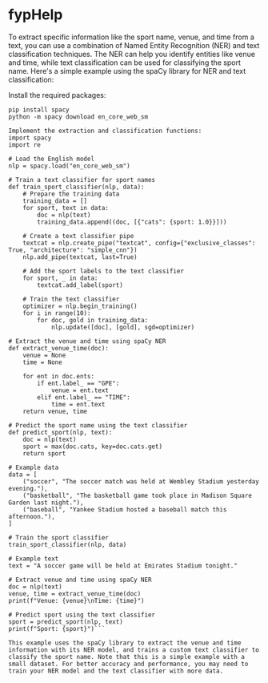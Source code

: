 # fypHelp

To extract specific information like the sport name, venue, and time from a text, you can use a combination of Named Entity Recognition (NER) and text classification techniques. The NER can help you identify entities like venue and time, while text classification can be used for classifying the sport name. Here's a simple example using the spaCy library for NER and text classification:

Install the required packages:
    
```
pip install spacy
python -m spacy download en_core_web_sm

Implement the extraction and classification functions:
import spacy
import re

# Load the English model
nlp = spacy.load("en_core_web_sm")

# Train a text classifier for sport names
def train_sport_classifier(nlp, data):
    # Prepare the training data
    training_data = []
    for sport, text in data:
        doc = nlp(text)
        training_data.append((doc, [{"cats": {sport: 1.0}}]))

    # Create a text classifier pipe
    textcat = nlp.create_pipe("textcat", config={"exclusive_classes": True, "architecture": "simple_cnn"})
    nlp.add_pipe(textcat, last=True)

    # Add the sport labels to the text classifier
    for sport, _ in data:
        textcat.add_label(sport)

    # Train the text classifier
    optimizer = nlp.begin_training()
    for i in range(10):
        for doc, gold in training_data:
            nlp.update([doc], [gold], sgd=optimizer)

# Extract the venue and time using spaCy NER
def extract_venue_time(doc):
    venue = None
    time = None

    for ent in doc.ents:
        if ent.label_ == "GPE":
            venue = ent.text
        elif ent.label_ == "TIME":
            time = ent.text
    return venue, time

# Predict the sport name using the text classifier
def predict_sport(nlp, text):
    doc = nlp(text)
    sport = max(doc.cats, key=doc.cats.get)
    return sport

# Example data
data = [
    ("soccer", "The soccer match was held at Wembley Stadium yesterday evening."),
    ("basketball", "The basketball game took place in Madison Square Garden last night."),
    ("baseball", "Yankee Stadium hosted a baseball match this afternoon."),
]

# Train the sport classifier
train_sport_classifier(nlp, data)

# Example text
text = "A soccer game will be held at Emirates Stadium tonight."

# Extract venue and time using spaCy NER
doc = nlp(text)
venue, time = extract_venue_time(doc)
print(f"Venue: {venue}\nTime: {time}")

# Predict sport using the text classifier
sport = predict_sport(nlp, text)
print(f"Sport: {sport}")```

This example uses the spaCy library to extract the venue and time information with its NER model, and trains a custom text classifier to classify the sport name. Note that this is a simple example with a small dataset. For better accuracy and performance, you may need to train your NER model and the text classifier with more data.
